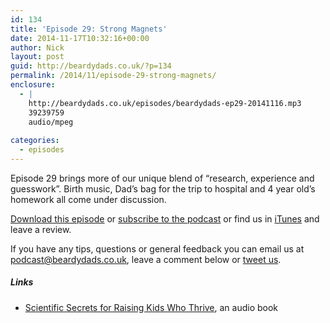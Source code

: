 ```yaml
---
id: 134
title: 'Episode 29: Strong Magnets'
date: 2014-11-17T10:32:16+00:00
author: Nick
layout: post
guid: http://beardydads.co.uk/?p=134
permalink: /2014/11/episode-29-strong-magnets/
enclosure:
  - |
    http://beardydads.co.uk/episodes/beardydads-ep29-20141116.mp3
    39239759
    audio/mpeg
    
categories:
  - episodes
---
```

Episode 29 brings more of our unique blend of &#8220;research, experience and guesswork&#8221;. Birth music, Dad&#8217;s bag for the trip to hospital and 4 year old&#8217;s homework all come under discussion.

[Download this episode](http://beardydads.co.uk/episodes/beardydads-ep29-20141116.mp3) or [subscribe to the podcast](http://feeds.feedburner.com/BeardyDads) or find us in [iTunes](https://itunes.apple.com/gb/podcast/beardy-dads/id798785734) and leave a review.

If you have any tips, questions or general feedback you can email us at <podcast@beardydads.co.uk>, leave a comment below or [tweet us](http://twitter.com/beardydads).

##### Links

  * [Scientific Secrets for Raising Kids Who Thrive](http://www.audible.co.uk/pd/Health-Personal-Development/Scientific-Secrets-for-Raising-Kids-Who-Thrive-Audiobook/B00IB12F0S), an audio book